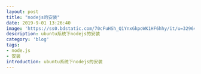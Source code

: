 ```yaml
---
layout: post
title: "nodejs的安装"
date: 2019-9-01 13:26:40
image: 'https://ss0.bdstatic.com/70cFuHSh_Q1YnxGkpoWK1HF6hhy/it/u=329647996,1491079248&fm=26&gp=0.jpg'
description: ubuntu系统下nodejs的安装
category: 'blog'
tags:
- node.js
- 安装
introduction: ubuntu系统下nodejs的安装
---
```


<script>
window.location.href='https://victorfengming.github.io/2019/08/nodejs-install/';
</script>

